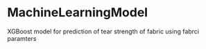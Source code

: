 # MachineLearningModel
XGBoost model for prediction of tear strength of fabric using fabrci paramters
